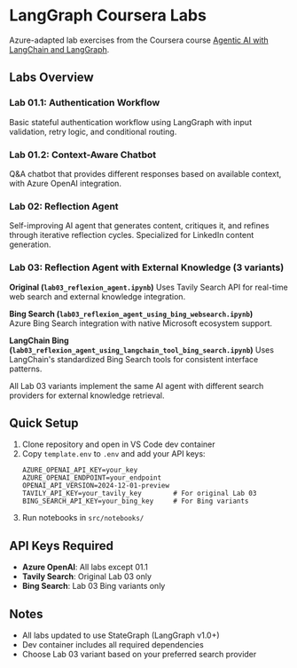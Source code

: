 # LangGraph Coursera Labs

Azure-adapted lab exercises from the Coursera course [Agentic AI with LangChain and LangGraph](https://www.coursera.org/learn/agentic-ai-with-langchain-and-langgraph/).

## Labs Overview

### Lab 01.1: Authentication Workflow
Basic stateful authentication workflow using LangGraph with input validation, retry logic, and conditional routing.

### Lab 01.2: Context-Aware Chatbot  
Q&A chatbot that provides different responses based on available context, with Azure OpenAI integration.

### Lab 02: Reflection Agent
Self-improving AI agent that generates content, critiques it, and refines through iterative reflection cycles. Specialized for LinkedIn content generation.

### Lab 03: Reflection Agent with External Knowledge (3 variants)

**Original (`lab03_reflexion_agent.ipynb`)**
Uses Tavily Search API for real-time web search and external knowledge integration.

**Bing Search (`lab03_reflexion_agent_using_bing_websearch.ipynb`)**  
Azure Bing Search integration with native Microsoft ecosystem support.

**LangChain Bing (`lab03_reflexion_agent_using_langchain_tool_bing_search.ipynb`)**
Uses LangChain's standardized Bing Search tools for consistent interface patterns.

All Lab 03 variants implement the same AI agent with different search providers for external knowledge retrieval.

## Quick Setup

1. Clone repository and open in VS Code dev container
2. Copy `template.env` to `.env` and add your API keys:
   ```
   AZURE_OPENAI_API_KEY=your_key
   AZURE_OPENAI_ENDPOINT=your_endpoint  
   OPENAI_API_VERSION=2024-12-01-preview
   TAVILY_API_KEY=your_tavily_key        # For original Lab 03
   BING_SEARCH_API_KEY=your_bing_key     # For Bing variants
   ```
3. Run notebooks in `src/notebooks/`

## API Keys Required

- **Azure OpenAI**: All labs except 01.1
- **Tavily Search**: Original Lab 03 only  
- **Bing Search**: Lab 03 Bing variants only

## Notes

- All labs updated to use StateGraph (LangGraph v1.0+)
- Dev container includes all required dependencies
- Choose Lab 03 variant based on your preferred search provider